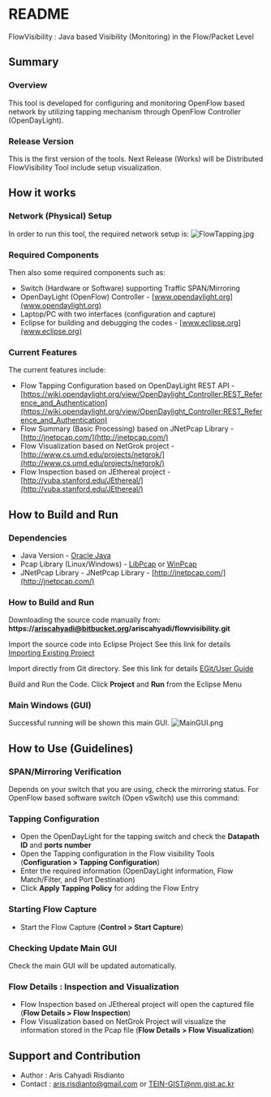 # README #

FlowVisibility : Java based Visibility (Monitoring) in the Flow/Packet Level

## Summary ##

### Overview ###
This tool is developed for configuring and monitoring OpenFlow based network by utilizing tapping mechanism through OpenFlow Controller (OpenDayLight). 

### Release Version ###
This is the first version of the tools. Next Release (Works) will be Distributed FlowVisibility Tool include setup visualization.

## How it works ##

### Network (Physical) Setup ###
In order to run this tool, the required network setup is:
![FlowTapping.jpg](https://bitbucket.org/repo/bjAzAx/images/1737790542-FlowTapping.jpg)
### Required Components ###
Then also some required components such as:

* Switch (Hardware or Software) supporting Traffic SPAN/Mirroring
* OpenDayLight (OpenFlow) Controller - [www.opendaylight.org](www.opendaylight.org)
* Laptop/PC with two interfaces (configuration and capture)
* Eclipse for building and debugging the codes - [www.eclipse.org](www.eclipse.org)

### Current Features ###
The current features include:

* Flow Tapping Configuration based on OpenDayLight REST API - [https://wiki.opendaylight.org/view/OpenDaylight_Controller:REST_Reference_and_Authentication](https://wiki.opendaylight.org/view/OpenDaylight_Controller:REST_Reference_and_Authentication)
* Flow Summary (Basic Processing) based on JNetPcap Library - [http://jnetpcap.com/](http://jnetpcap.com/)
* Flow Visualization based on NetGrok project - [http://www.cs.umd.edu/projects/netgrok/](http://www.cs.umd.edu/projects/netgrok/)
* Flow Inspection based on JEthereal project - [http://yuba.stanford.edu/JEthereal/](http://yuba.stanford.edu/JEthereal/)

## How to Build and Run ##

### Dependencies ###

* Java Version - [Oracle Java](https://java.com/en/download/manual.jsp)
* Pcap Library (Linux/Windows) - [LibPcap](http://www.tcpdump.org/#latest-release) or [WinPcap](https://www.winpcap.org/install/)
* JNetPcap Library - JNetPcap Library - [http://jnetpcap.com/](http://jnetpcap.com/)

### How to Build and Run ###

Downloading the source code manually from:
**https://ariscahyadi@bitbucket.org/ariscahyadi/flowvisibility.git**

Import the source code into Eclipse Project
See this link for details [Importing Existing Project](http://help.eclipse.org/juno/index.jsp?topic=%2Forg.eclipse.platform.doc.user%2Ftasks%2Ftasks-importproject.htm)

Import directly from Git directory.
See this link for details [EGit/User Guide](http://wiki.eclipse.org/EGit/User_Guide)

Build and Run the Code.
Click **Project** and **Run** from the Eclipse Menu

### Main Windows (GUI) ###

Successful running will be shown this main GUI.
![MainGUI.png](https://bitbucket.org/repo/bjAzAx/images/3633801302-MainGUI.png)

## How to Use (Guidelines)  ##

### SPAN/Mirroring Verification ###
Depends on your switch that you are using, check the mirroring status.
For OpenFlow based software switch (Open vSwitch) use this command:

### Tapping Configuration ###

* Open the OpenDayLight for the tapping switch and check the **Datapath ID** and **ports number**
* Open the Tapping configuration in the Flow visibility Tools (**Configuration > Tapping Configuration**)
* Enter the required information (OpenDayLight information, Flow Match/Filter, and Port Destination)
* Click **Apply Tapping Policy** for adding the Flow Entry

### Starting Flow Capture ###
* Start the Flow Capture (**Control > Start Capture**)

### Checking Update Main GUI ###
Check the main GUI will be updated automatically.

### Flow Details : Inspection and Visualization ###
* Flow Inspection based on JEthereal project will open the captured file (**Flow Details > Flow Inspection**)
* Flow Visualization based on NetGrok Project will visualize the information stored in the Pcap file (**Flow Details > Flow Visualization**)

## Support and Contribution ##

* Author : Aris Cahyadi Risdianto
* Contact : aris.risdianto@gmail.com or TEIN-GIST@nm.gist.ac.kr